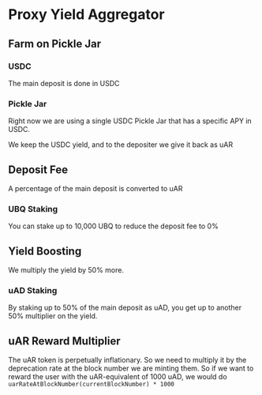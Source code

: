 # Proxy Yield Aggregator

## Farm on Pickle Jar
### USDC
The main deposit is done in USDC

### Pickle Jar
Right now we are using a single USDC Pickle Jar that has a specific APY in USDC.

We keep the USDC yield, and to the depositer we give it back as uAR

## Deposit Fee
A percentage of the main deposit is converted to uAR

### UBQ Staking
You can stake up to 10,000 UBQ to reduce the deposit fee to 0%

## Yield Boosting
We multiply the yield by 50% more. 

### uAD Staking
By staking up to 50% of the main deposit as uAD, you get up to another 50% multiplier on the yield.

## uAR Reward Multiplier
The uAR token is perpetually inflationary. So we need to multiply it by the deprecation rate at the block number we are minting them. So if we want to reward the user with the uAR-equivalent of 1000 uAD, we would do `uarRateAtBlockNumber(currentBlockNumber) * 1000`